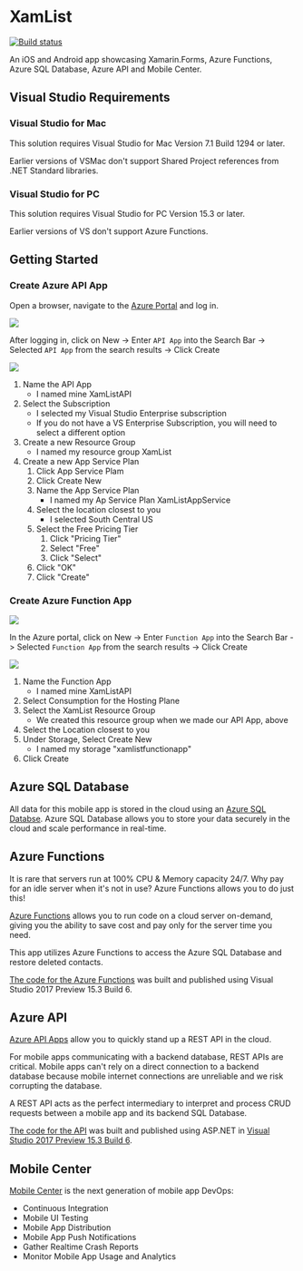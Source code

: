 # XamList

[![Build status](https://build.mobile.azure.com/v0.1/apps/e53e8e26-f6c5-4bb0-823b-355acf4d6100/branches/master/badge)](https://mobile.azure.com)

An iOS and Android app showcasing Xamarin.Forms, Azure Functions, Azure SQL Database, Azure API and Mobile Center.

## Visual Studio Requirements

### Visual Studio for Mac

This solution requires Visual Studio for Mac Version 7.1 Build 1294 or later.

Earlier versions of VSMac don't support Shared Project references from .NET Standard libraries.

### Visual Studio for PC

This solution requires Visual Studio for PC Version 15.3 or later.

Earlier versions of VS don't support Azure Functions.

## Getting Started

### Create Azure API App

Open a browser, navigate to the [Azure Portal](portal.azure.com) and log in.

![](https://user-images.githubusercontent.com/13558917/29183032-048619ee-7db6-11e7-86bd-d8aa56e8b579.png)

After logging in, click on New -> Enter `API App` into the Search Bar -> Selected `API App` from the search results -> Click Create

![](https://user-images.githubusercontent.com/13558917/29183032-048619ee-7db6-11e7-86bd-d8aa56e8b579.png)

1. Name the API App
    - I named mine XamListAPI
2. Select the Subscription
    - I selected my Visual Studio Enterprise subscription
    - If you do not have a VS Enterprise Subscription, you will need to select a different option
3. Create a new Resource Group
    - I named my resource group XamList
4. Create a new App Service Plan
    1. Click App Service Plam
    2. Click Create New
    3. Name the App Service Plan
       - I named my Ap Service Plan XamListAppService
    4. Select the location closest to you
       - I selected South Central US
    5. Select the Free Pricing Tier
       1. Click "Pricing Tier"
       2. Select "Free"
       3. Click "Select"
    6. Click "OK"
    7. Click "Create"

### Create Azure Function App

![](https://user-images.githubusercontent.com/13558917/29196481-756d88bc-7de9-11e7-9d81-33c14d1077b0.png)

In the Azure portal, click on New -> Enter `Function App` into the Search Bar -> Selected `Function App` from the search results -> Click Create

![](https://user-images.githubusercontent.com/13558917/29196641-8380a136-7dea-11e7-91bf-fb93fb3b8bf2.png)

1. Name the Function App
    - I named mine XamListAPI
2. Select Consumption for the Hosting Plane
3. Select the XamList Resource Group
    - We created this resource group when we made our API App, above
4. Select the Location closest to you
5. Under Storage, Select Create New
    - I named my storage "xamlistfunctionapp"
6. Click Create

## Azure SQL Database

All data for this mobile app is stored in the cloud using an [Azure SQL Databse](https://azure.microsoft.com/en-us/services/sql-database/). Azure SQL Database allows you to store your data securely in the cloud and scale performance in real-time.

## Azure Functions

It is rare that servers run at 100% CPU & Memory capacity 24/7. Why pay for an idle server when it's not in use? Azure Functions allows you to do just this!

[Azure Functions](https://azure.microsoft.com/en-us/services/functions/) allows you to run code on a cloud server on-demand, giving you the ability to save cost and pay only for the server time you need.

This app utilizes Azure Functions to access the Azure SQL Database and restore deleted contacts.

[The code for the Azure Functions](./XamList.Functions/) was built and published using Visual Studio 2017 Preview 15.3 Build 6.

## Azure API

[Azure API Apps](https://azure.microsoft.com/en-us/services/app-service/api/?cdn=disable) allow you to quickly stand up a REST API in the cloud.

For mobile apps communicating with a backend database, REST APIs are critical. Mobile apps can't rely on a direct connection to a backend database because mobile internet connections are unreliable and we risk corrupting the database.

A REST API acts as the perfect intermediary to interpret and process CRUD requests between a mobile app and its backend SQL Database.

[The code for the API](./XamList.API/) was built and published using ASP.NET in [Visual Studio 2017 Preview 15.3 Build 6](https://www.visualstudio.com/vs/preview/).

## Mobile Center

[Mobile Center](https://mobile.azure.com) is the next generation of mobile app DevOps:

- Continuous Integration
- Mobile UI Testing
- Mobile App Distribution
- Mobile App Push Notifications
- Gather Realtime Crash Reports
- Monitor Mobile App Usage and Analytics